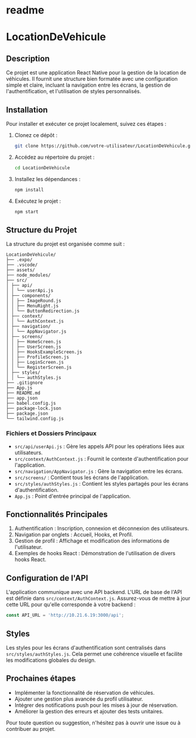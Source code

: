 # readme

# LocationDeVehicule

## Description

Ce projet est une application React Native pour la gestion de la location de véhicules. Il fournit une structure bien formatée avec une configuration simple et claire, incluant la navigation entre les écrans, la gestion de l'authentification, et l'utilisation de styles personnalisés.

## Installation

Pour installer et exécuter ce projet localement, suivez ces étapes :

1. Clonez ce dépôt :

   ```bash
   git clone https://github.com/votre-utilisateur/LocationDeVehicule.git
   ```

2. Accédez au répertoire du projet :

   ```bash
   cd LocationDeVehicule
   ```

3. Installez les dépendances :

   ```bash
   npm install
   ```

4. Exécutez le projet :
   ```bash
   npm start
   ```

## Structure du Projet

La structure du projet est organisée comme suit :

```
LocationDeVehicule/
├── .expo/
├── .vscode/
├── assets/
├── node_modules/
├── src/
│ ├── api/
│ │ └── userApi.js
│ ├── components/
│ │ ├── ImageRound.js
│ │ ├── MenuRight.js
│ │ └── ButtonRedirection.js
│ ├── context/
│ │ └── AuthContext.js
│ ├── navigation/
│ │ └── AppNavigator.js
│ ├── screens/
│ │ ├── HomeScreen.js
│ │ ├── UserScreen.js
│ │ ├── HooksExampleScreen.js
│ │ ├── ProfileScreen.js
│ │ ├── LoginScreen.js
│ │ └── RegisterScreen.js
│ ├── styles/
│ │ └── authStyles.js
├── .gitignore
├── App.js
├── README.md
├── app.json
├── babel.config.js
├── package-lock.json
├── package.json
└── tailwind.config.js
```

### Fichiers et Dossiers Principaux

- `src/api/userApi.js` : Gère les appels API pour les opérations liées aux utilisateurs.
- `src/context/AuthContext.js` : Fournit le contexte d'authentification pour l'application.
- `src/navigation/AppNavigator.js` : Gère la navigation entre les écrans.
- `src/screens/` : Contient tous les écrans de l'application.
- `src/styles/authStyles.js` : Contient les styles partagés pour les écrans d'authentification.
- `App.js` : Point d'entrée principal de l'application.

## Fonctionnalités Principales

1. Authentification : Inscription, connexion et déconnexion des utilisateurs.
2. Navigation par onglets : Accueil, Hooks, et Profil.
3. Gestion de profil : Affichage et modification des informations de l'utilisateur.
4. Exemples de hooks React : Démonstration de l'utilisation de divers hooks React.

## Configuration de l'API

L'application communique avec une API backend. L'URL de base de l'API est définie dans `src/context/AuthContext.js`. Assurez-vous de mettre à jour cette URL pour qu'elle corresponde à votre backend :

```javascript
const API_URL = 'http://10.21.6.19:3000/api';
```

## Styles

Les styles pour les écrans d'authentification sont centralisés dans `src/styles/authStyles.js`. Cela permet une cohérence visuelle et facilite les modifications globales du design.

## Prochaines étapes

- Implémenter la fonctionnalité de réservation de véhicules.
- Ajouter une gestion plus avancée du profil utilisateur.
- Intégrer des notifications push pour les mises à jour de réservation.
- Améliorer la gestion des erreurs et ajouter des tests unitaires.

Pour toute question ou suggestion, n'hésitez pas à ouvrir une issue ou à contribuer au projet.

